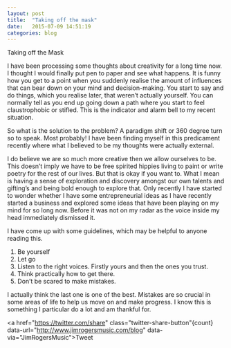 ```yaml
---
layout: post
title:  "Taking off the mask"
date:   2015-07-09 14:51:19
categories: blog
---
```


  Taking off the Mask
  
  I have been processing some thoughts about creativity for a long time now. I thought I would finally put pen to paper and see what happens. It is funny how you get to a point when you suddenly realise the amount of influences that can bear down on your mind and decision-making. You start to say and do things, which you realise later, that weren’t actually yourself. You can normally tell as you end up going down a path where you start to feel claustrophobic or stifled. This is the indicator and alarm bell to my recent situation.

  So what is the solution to the problem? A paradigm shift or 360 degree turn so to speak. Most probably! I have been finding myself in this predicament recently where what I believed to be my thoughts were actually external.

  I do believe we are so much more creative then we allow ourselves to be. This doesn’t imply we have to be free spirited hippies living to paint or write poetry for the rest of our lives. But that is okay if you want to. What I mean is having a sense of exploration and discovery amongst our own talents and gifting’s and being bold enough to explore that. Only recently I have started to wonder whether I have some entrepreneurial ideas as I have recently started a business and explored some ideas that have been playing on my mind for so long now. Before it was not on my radar as the voice inside my head immediately dismissed it.

  I have come up with some guidelines, which may be helpful to anyone reading this.

  1.	Be yourself
  2.	Let go
  3.	Listen to the right voices. Firstly yours and then the ones you trust.
  4.	Think practically how to get there.
  5.	Don’t be scared to make mistakes.

  I actually think the last one is one of the best. Mistakes are so crucial in some areas of life to help us move on and make progress. I know this is something I particular do a lot and am thankful for.
  
  <div class="fb-share-button" data-href="http://jimrogersmusic.com/blog/" data-layout="icon_link"></div>
  
  <a href="https://twitter.com/share" class="twitter-share-button"{count} data-url="http://www.jimrogersmusic.com/blog" data-via="JimRogersMusic">Tweet</a>
  <script>!function(d,s,id){var js,fjs=d.getElementsByTagName(s)[0],p=/^http:/.test(d.location)?'http':'https';if(!d.getElementById(id)){js=d.createElement(s);js.id=id;js.src=p+'://platform.twitter.com/widgets.js';fjs.parentNode.insertBefore(js,fjs);}}(document, 'script', 'twitter-wjs');</script>
